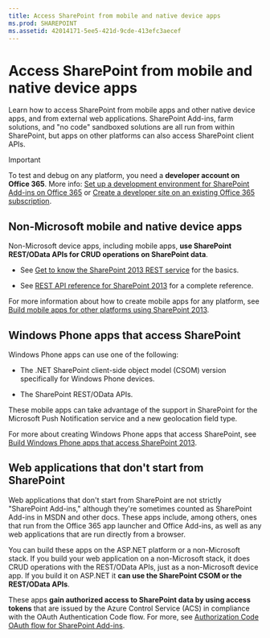 ```yaml
---
title: Access SharePoint from mobile and native device apps
ms.prod: SHAREPOINT
ms.assetid: 42014171-5ee5-421d-9cde-413efc3aecef
---
```



# Access SharePoint from mobile and native device apps
Learn how to access SharePoint from mobile apps and other native device apps, and from external web applications. 
SharePoint Add-ins, farm solutions, and "no code" sandboxed solutions are all run from within SharePoint, but apps on other platforms can also access SharePoint client APIs. 
  
    
    


> [!IMPORTANT]  
> To test and debug on any platform, you need a **developer account on Office 365**. More info: [Set up a development environment for SharePoint Add-ins on Office 365](http://msdn.microsoft.com/library/b22ce52a-ae9e-4831-9b68-c9210af6dc54%28Office.15%29.aspx) or [Create a developer site on an existing Office 365 subscription](http://msdn.microsoft.com/library/2ec857d5-dc6f-4cf6-ba45-adc845ef2a25%28Office.15%29.aspx). 
  
    
    


## Non-Microsoft mobile and native device apps

Non-Microsoft device apps, including mobile apps, **use SharePoint REST/OData APIs for CRUD operations on SharePoint data**.
  
    
    

- See  [Get to know the SharePoint 2013 REST service](http://msdn.microsoft.com/library/2de035a0-ac75-43bd-9665-5c5a59c4c590%28Office.15%29.aspx) for the basics.
    
  
- See  [REST API reference for SharePoint 2013](http://msdn.microsoft.com/library/3514e753-19f9-4b41-a1ae-f35c5ffc17d2%28Office.15%29.aspx) for a complete reference.
    
  
For more information about how to create mobile apps for any platform, see  [Build mobile apps for other platforms using SharePoint 2013](build-mobile-apps-for-other-platforms-using-sharepoint-2013.md). 
  
    
    

## Windows Phone apps that access SharePoint
<a name="WinPhone"> </a>

Windows Phone apps can use one of the following: 
  
    
    

- The .NET SharePoint client-side object model (CSOM) version specifically for Windows Phone devices. 
    
  
- The SharePoint REST/OData APIs. 
    
  
 These mobile apps can take advantage of the support in SharePoint for the Microsoft Push Notification service and a new geolocation field type.
  
    
    
For more about creating Windows Phone apps that access SharePoint, see  [Build Windows Phone apps that access SharePoint 2013](build-windows-phone-apps-that-access-sharepoint-2013.md). 
  
    
    

## Web applications that don't start from SharePoint
<a name="WinPhone"> </a>

Web applications that don't start from SharePoint are not strictly "SharePoint Add-ins," although they're sometimes counted as SharePoint Add-ins in MSDN and other docs. These apps include, among others, ones that run from the Office 365 app launcher and Office Add-ins, as well as any web applications that are run directly from a browser. 
  
    
    
You can build these apps on the ASP.NET platform or a non-Microsoft stack. If you build your web application on a non-Microsoft stack, it does CRUD operations with the REST/OData APIs, just as a non-Microsoft device app. If you build it on ASP.NET it **can use the SharePoint CSOM or the REST/OData APIs**.
  
    
    
These apps **gain authorized access to SharePoint data by using access tokens** that are issued by the Azure Control Service (ACS) in compliance with the OAuth Authentication Code flow. For more, see [Authorization Code OAuth flow for SharePoint Add-ins](http://msdn.microsoft.com/library/e89e91c7-ea39-49b9-af5a-7f047a7e2ab7%28Office.15%29.aspx). 
  
    
    

